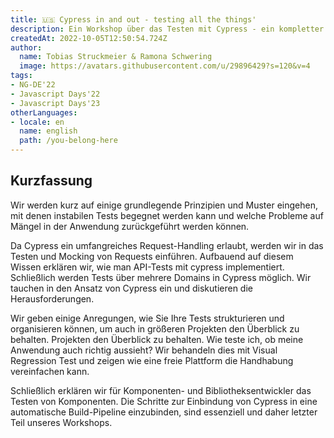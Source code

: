 ```yaml
---
title: 🇺🇸 Cypress in and out - testing all the things'
description: Ein Workshop über das Testen mit Cypress - ein kompletter Deep-Dive.
createdAt: 2022-10-05T12:50:54.724Z
author:
  name: Tobias Struckmeier & Ramona Schwering
  image: https://avatars.githubusercontent.com/u/29896429?s=120&v=4
tags:
- NG-DE'22
- Javascript Days'22
- Javascript Days'23
otherLanguages:
- locale: en
  name: english
  path: /you-belong-here
---
```


## Kurzfassung

Wir werden kurz auf einige grundlegende Prinzipien und Muster eingehen, mit denen instabilen Tests begegnet werden kann
und welche Probleme auf Mängel in der Anwendung zurückgeführt werden können.

Da Cypress ein umfangreiches Request-Handling erlaubt, werden wir in das Testen und Mocking von Requests einführen. 
Aufbauend auf diesem Wissen erklären wir, wie man API-Tests mit cypress implementiert. Schließlich werden Tests über 
mehrere Domains in Cypress möglich. Wir tauchen in den Ansatz von Cypress ein und diskutieren die Herausforderungen.

Wir geben einige Anregungen, wie Sie Ihre Tests strukturieren und organisieren können, um auch in größeren Projekten 
den Überblick zu behalten. Projekten den Überblick zu behalten. Wie teste ich, ob meine Anwendung auch richtig aussieht? 
Wir behandeln dies mit Visual Regression Test und zeigen wie eine freie Plattform die Handhabung vereinfachen kann.

Schließlich erklären wir für Komponenten- und Bibliotheksentwickler das Testen von Komponenten. Die Schritte zur 
Einbindung von Cypress in eine automatische Build-Pipeline einzubinden, sind essenziell und daher letzter Teil 
unseres Workshops.
